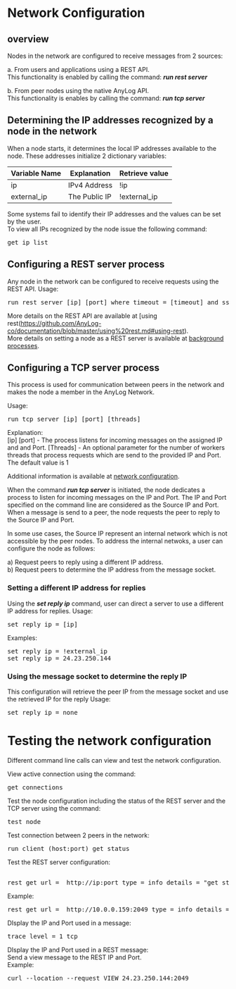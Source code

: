 # Network Configuration

## overview

Nodes in the network are configured to receive messages from 2 sources:  

a. From users and applications using a REST API.  
This functionality is enabled by calling the command: ***run rest server***  

b. From peer nodes using the native AnyLog API.  
This functionality is enables by calling the command: ***run tcp server***  

## Determining the IP addresses recognized by a node in the network

When a node starts, it determines the local IP addresses available to the node. These addresses initialize 2 dictionary variables:  

| Variable Name | Explanation   | Retrieve value |
| ------------- | ------------- | ------------- |
| ip            | IPv4 Address | !ip |
| external_ip   | The Public IP | !external_ip |

Some systems fail to identify their IP addresses and the values can be set by the user.  
To view all IPs recognized by the node issue the following command:
<pre>
get ip list
</pre> 

## Configuring a REST server process
Any node in the network can be configured to receive requests using the REST API.
Usage:
<pre>
run rest server [ip] [port] where timeout = [timeout] and ssl = [true/false]
</pre>
More details on the REST API are available at [using rest(https://github.com/AnyLog-co/documentation/blob/master/using%20rest.md#using-rest).  
More details on setting a node as a REST server is available at [background processes](https://github.com/AnyLog-co/documentation/blob/master/background%20processes.md#rest-requests).  

## Configuring a TCP server process
This process is used for communication between peers in the network and makes the node a member in the AnyLog Network.  

Usage:
<pre>
run tcp server [ip] [port] [threads]
</pre>
Explanation:  
[ip] [port] - The process listens for incoming messages on the assigned IP and and Port.
[Threads] - An optional parameter for the number of workers threads that process requests which are send to the provided IP and Port. The default value is 1

Additional information is available at [network configuration](https://github.com/AnyLog-co/documentation/blob/master/network%20configuration.md). 

When the command ***run tcp server*** is initiated, the node dedicates a process to listen for incoming messages on the IP and Port.
The IP and Port specified on the command line are considered as the Source IP and Port.  
When a message is send to a peer, the node requests the peer to reply to the Source IP and Port.

In some use cases, the Source IP represent an internal network which is not accessible by the peer nodes. 
To address the internal netwoks, a user can configure the node as follows:

a) Request peers to reply using a different IP address.  
b) Request peers to determine the IP address from the message socket.

### Setting a different IP address for replies 
Using the ***set reply ip*** command, user can direct a server to use a different IP address for replies.
Usage:
<pre>
set reply ip = [ip]
</pre>

Examples:
<pre>
set reply ip = !external_ip
set reply ip = 24.23.250.144
</pre>

### Using the message socket to determine the reply IP 
This configuration will retrieve the peer IP from the message socket and use the retrieved IP for the reply
Usage:
<pre>
set reply ip = none
</pre>

# Testing the network configuration

Different command line calls can view and test the network configuration.  

View active connection using the command:
<pre>
get connections
</pre>

Test the node configuration including the status of the REST server and the TCP server using the command:
<pre>
test node
</pre>
 
Test connection between 2 peers in the network:
<pre>
run client (host:port) get status
</pre>

Test the REST server configuration:
<pre>    
rest get url =  http://ip:port type = info details = "get status"
</pre>  
Example:
<pre>
rest get url =  http://10.0.0.159:2049 type = info details = "get status"
</pre>

DIsplay the IP and Port used in a message:
<pre>
trace level = 1 tcp
</pre>

DIsplay the IP and Port used in a REST message:  
Send a view message to the REST IP and Port.  
Example:
<pre>
curl --location --request VIEW 24.23.250.144:2049
</pre>
